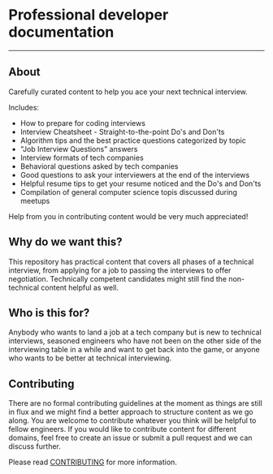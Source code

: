 # Professional developer documentation

<hr/>

## About

Carefully curated content to help you ace your next technical interview. 

Includes:

- How to prepare for coding interviews
- Interview Cheatsheet - Straight-to-the-point Do's and Don'ts
- Algorithm tips and the best practice questions categorized by topic
- "Job Interview Questions" answers
- Interview formats of tech companies
- Behavioral questions asked by tech companies
- Good questions to ask your interviewers at the end of the interviews
- Helpful resume tips to get your resume noticed and the Do's and Don'ts
- Compilation of general computer science topis discussed during meetups

Help from you in contributing content would be very much appreciated!

## Why do we want this?

This repository has practical content that covers all phases of a technical interview, from applying for a job to passing the interviews to offer negotiation. Technically competent candidates might still find the non-technical content helpful as well.

## Who is this for?

Anybody who wants to land a job at a tech company but is new to technical interviews, seasoned engineers who have not been on the other side of the interviewing table in a while and want to get back into the game, or anyone who wants to be better at technical interviewing.

## Contributing

There are no formal contributing guidelines at the moment as things are still in flux and we might find a better approach to structure content as we go along. You are welcome to contribute whatever you think will be helpful to fellow engineers. If you would like to contribute content for different domains, feel free to create an issue or submit a pull request and we can discuss further.

Please read [CONTRIBUTING](/CONTRIBUTING.md) for more information.
